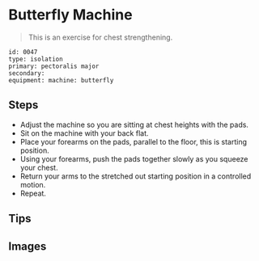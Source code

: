 # Butterfly Machine

> This is an exercise for chest strengthening.

``` 
id: 0047 
type: isolation 
primary: pectoralis major 
secondary:  
equipment: machine: butterfly 
``` 


## Steps


 - Adjust the machine so you are sitting at chest heights with the pads.
 - Sit on the machine with your back flat.
 - Place your forearms on the pads, parallel to the floor, this is starting position.
 - Using your forearms, push the pads together slowly as you squeeze your chest.
 - Return your arms to the stretched out starting position in a controlled motion.
 - Repeat.

## Tips



## Images


